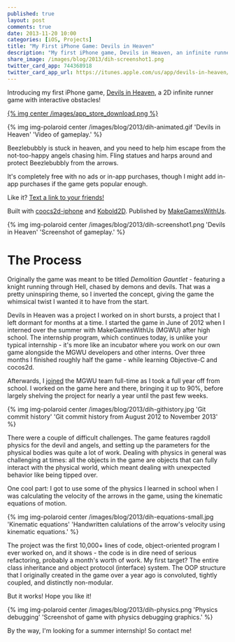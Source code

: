 ```yaml
---
published: true
layout: post
comments: true
date: 2013-11-20 10:00
categories: [iOS, Projects]
title: "My First iPhone Game: Devils in Heaven"
description: "My first iPhone game, Devils in Heaven, an infinite runner with physics obstacles."
share_image: /images/blog/2013/dih-screenshot1.png
twitter_card_app: 744368918
twitter_card_app_url: https://itunes.apple.com/us/app/devils-in-heaven/id744368918?mt=8&uo=4&at=10lpgg
---
```


Introducing my first iPhone game, [Devils in Heaven](https://itunes.apple.com/us/app/devils-in-heaven/id744368918?mt=8&uo=4&at=10lpgg), a 2D infinite runner game with interactive obstacles!

<!-- more -->

[{% img center /images/app_store_download.png %}](https://itunes.apple.com/us/app/devils-in-heaven/id744368918?mt=8&uo=4&at=10lpgg)

{% img img-polaroid center /images/blog/2013/dih-animated.gif 'Devils in Heaven' 'Video of gameplay.' %}

Beezlebubbly is stuck in heaven, and you need to help him escape from the not-too-happy angels chasing him. Fling statues and harps around and protect Beezlebubbly from the arrows.

It's completely free with no ads or in-app purchases, though I might add in-app purchases if the game gets popular enough.

Like it? [Text a link to your friends!](https://www.makegameswith.us/games/devils-in-heaven/)

Built with [coocs2d-iphone](http://www.cocos2d-iphone.org/) and [Kobold2D](http://www.kobold2d.com/display/KKSITE/Home). Published by [MakeGamesWithUs](https://www.makegameswith.us/).

{% img img-polaroid center /images/blog/2013/dih-screenshot1.png 'Devils in Heaven' 'Screenshot of gameplay.' %}

# The Process

Originally the game was meant to be titled *Demolition Gauntlet* - featuring a knight running through Hell, chased by demons and devils. That was a pretty uninspiring theme, so I inverted the concept, giving the game the whimsical twist I wanted it to have from the start.

Devils in Heaven was a project I worked on in short bursts, a project that I left dormant for months at a time. I started the game in June of 2012 when I interned over the summer with MakeGamesWithUs (MGWU) after high school. The internship program, which continues today, is unlike your typical internship - it's more like an incubator where you work on our own game alongside the MGWU developers and other interns. Over three months I finished roughly half the game - while learning Objective-C and cocos2d.

Afterwards, I [joined](/about) the MGWU team full-time as I took a full year off from school. I worked on the game here and there, bringing it up to 90%, before largely shelving the project for nearly a year until the past few weeks.

{% img img-polaroid center /images/blog/2013/dih-githistory.jpg 'Git commit history' 'Git commit history from August 2012 to November 2013' %}

There were a couple of difficult challenges. The game features ragdoll physics for the devil and angels, and setting up the parameters for the physical bodies was quite a lot of work. Dealing with physics in general was challenging at times: all the objects in the game are objects that can fully interact with the physical world, which meant dealing with unexpected behavior like being tipped over.

One cool part: I got to use some of the physics I learned in school when I was calculating the velocity of the arrows in the game, using the kinematic equations of motion.

{% img img-polaroid center /images/blog/2013/dih-equations-small.jpg 'Kinematic equations' 'Handwritten calulations of the arrow's velocity using kinematic equations.' %}

The project was the first 10,000+ lines of code, object-oriented program I ever worked on, and it shows - the code is in dire need of serious refactoring, probably a month's worth of work. My first target? The entire class inheritance and object protocol (interface) system. The OOP structure that I originally created in the game over a year ago is convoluted, tightly coupled, and distinctly non-modular.

But it works! Hope you like it!

{% img img-polaroid center /images/blog/2013/dih-physics.png 'Physics debugging' 'Screenshot of game with physics debugging graphics.' %}

By the way, I'm looking for a summer internship! So <a data-toggle="modal" data-target=".contact-modal.hide.fade">contact me</a>!


